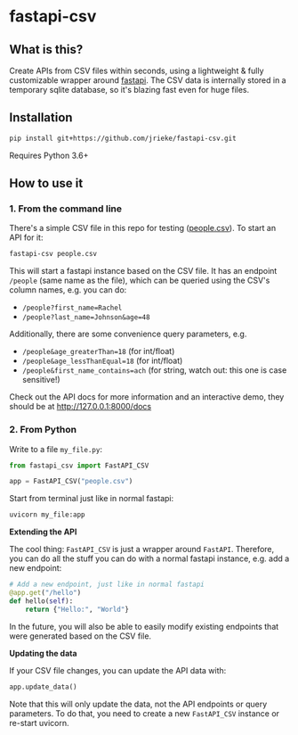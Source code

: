 # fastapi-csv

## What is this?

Create APIs from CSV files within seconds, using a lightweight & fully customizable 
wrapper around [fastapi](https://fastapi.tiangolo.com/). The CSV data is internally 
stored in a temporary sqlite database, so it's blazing fast even for huge files. 


## Installation

```bash
pip install git+https://github.com/jrieke/fastapi-csv.git
```

Requires Python 3.6+


## How to use it

### 1. From the command line

There's a simple CSV file in this repo for testing ([people.csv](people.csv)). To start 
an API for it:

```bash
fastapi-csv people.csv
```

This will start a fastapi instance based on the CSV file. It has an endpoint `/people` 
(same name as the file), which can be queried using the CSV's column names, e.g. you can 
do:

- `/people?first_name=Rachel`
- `/people?last_name=Johnson&age=48`
   
Additionally, there are some convenience query parameters, e.g. 

- `/people&age_greaterThan=18` (for int/float)
- `/people&age_lessThanEqual=18` (for int/float)
- `/people&first_name_contains=ach` (for string, watch out: this one is case sensitive!)

Check out the API docs for more information and an interactive demo, they should be at
http://127.0.0.1:8000/docs


### 2. From Python

Write to a file `my_file.py`:

```python
from fastapi_csv import FastAPI_CSV

app = FastAPI_CSV("people.csv")
```

Start from terminal just like in normal fastapi:

```bash
uvicorn my_file:app
```

**Extending the API**

The cool thing: `FastAPI_CSV` is just a wrapper around `FastAPI`. Therefore, you can do 
all the stuff you can do with a normal fastapi instance, e.g. add a new endpoint:

```python
# Add a new endpoint, just like in normal fastapi
@app.get("/hello")
def hello(self):
    return {"Hello:", "World"}
```

In the future, you will also be able to easily modify existing endpoints that were generated
based on the CSV file.


**Updating the data**

If your CSV file changes, you can update the API data with:

```python
app.update_data()
```

Note that this will only update the data, not the API endpoints or query parameters. 
To do that, you need to create a new `FastAPI_CSV` instance or re-start uvicorn.
